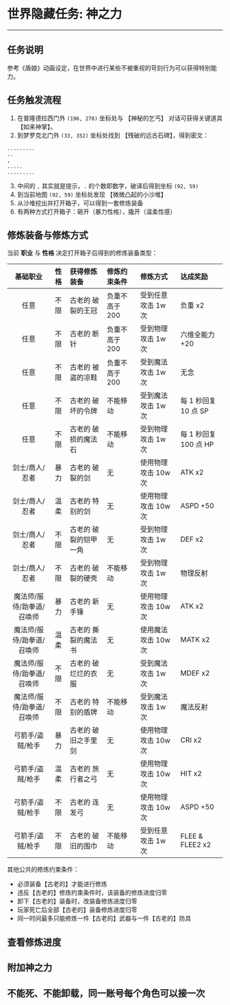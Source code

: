 # 世界隐藏任务: 神之力

------

## 任务说明

参考《盾娘》动画设定，在世界中进行某些不被重视的苛刻行为可以获得特别能力。


## 任务触发流程

1. 在普隆德拉西门外 `(196, 278)` 坐标处与 【神秘的乞丐】 对话可获得关键道具 【如来神掌】。
2. 到梦罗克北门外 `(33, 352)` 坐标处找到 【残破的远古石碑】，得到密文：

```
.........
..
,
.....
.........
```

3. 中间的 `,` 其实就是提示，`.` 的个数即数字，破译后得到坐标 `(92, 59)`
4. 到当前地图 `(92, 59)` 坐标处发现 【微微凸起的小沙堆】
5. 从沙堆挖出并打开箱子，可以得到一套修炼装备
6. 有两种方式打开箱子：砸开（暴力性格），撬开（温柔性感）


## 修炼装备与修炼方式

当前 **职业** 与 **性格** 决定打开箱子后得到的修炼装备类型：

| 基础职业 | 性格 | 获得修炼装备 | 修炼约束条件 | 修炼方式 | 达成奖励 |
|:---:|:---:|:---|:---|:---|:---|
| 任意 | 不限 | 古老的 破裂的王冠 | 负重不高于 200 | 受到任意攻击 1w 次 | 负重 x2 |
| 任意 | 不限 | 古老的 断针 | 负重不高于 200 | 受到物理攻击 1w 次 | 六维全能力 +20 |
| 任意 | 不限 | 古老的 被盗的凉鞋 | 负重不高于 200 | 受到魔法攻击 1w 次 | 无念 |
| 任意 | 不限 | 古老的 破坏的令牌 | 不能移动 | 受到魔法攻击 1w 次 | 每 1 秒回复 10 点 SP |
| 任意 | 不限 | 古老的 破损的魔法石 | 不能移动 | 受到物理攻击 1w 次 | 每 1 秒回复 100 点 HP |
| 剑士/商人/忍者 | 暴力 | 古老的 破裂的剑 | 无 | 使用物理攻击 10w 次 | ATK x2 |
| 剑士/商人/忍者 | 温柔 | 古老的 特别的剑 | 无 | 使用物理攻击 10w 次 | ASPD +50 |
| 剑士/商人/忍者 | 不限 | 古老的 破裂的铠甲一角 | 无 | 受到物理攻击 1w 次 | DEF x2 |
| 剑士/商人/忍者 | 不限 | 古老的 破裂的硬壳 | 不能移动 | 受到物理攻击 1w 次 | 物理反射 |
| 魔法师/服侍/跆拳道/召唤师 | 暴力 | 古老的 新手锤 | 无 | 使用物理攻击 10w 次 | ATK x2 |
| 魔法师/服侍/跆拳道/召唤师 | 温柔 | 古老的 撕裂的魔法书 | 无 | 使用魔法攻击 10w 次 | MATK x2 |
| 魔法师/服侍/跆拳道/召唤师 | 不限 | 古老的 破烂烂的衣服 | 无 | 受到魔法攻击 1w 次 | MDEF x2 |
| 魔法师/服侍/跆拳道/召唤师 | 不限 | 古老的 特别的盾牌 | 不能移动 | 受到魔法攻击 1w 次 | 魔法反射 |
| 弓箭手/盗贼/枪手 | 暴力 | 古老的 破旧之手里剑 | 无 | 使用物理攻击 10w 次 | CRI x2 |
| 弓箭手/盗贼/枪手 | 温柔 | 古老的 旅行者之弓 | 无 | 使用物理攻击 10w 次 | HIT x2 |
| 弓箭手/盗贼/枪手 | 不限 | 古老的 连发弓 | 无 | 使用物理攻击 10w 次 | ASPD +50 |
| 弓箭手/盗贼/枪手 | 不限 | 古老的 破旧的围巾 | 不能移动 | 受到任意攻击 1w 次 | FLEE & FLEE2 x2 |


其他公共的修炼约束条件：

- 必须装备【古老的】才能进行修炼
- 违反【古老的】修炼约束条件时，该装备的修炼进度归零
- 卸下【古老的】装备时，改装备修炼进度归零
- 玩家死亡后全部【古老的】装备修炼进度归零
- 同一时间最多只能修炼一件【古老的】武器与一件【古老的】防具


## 查看修炼进度

## 附加神之力

## 不能死、不能卸载，同一账号每个角色可以接一次
